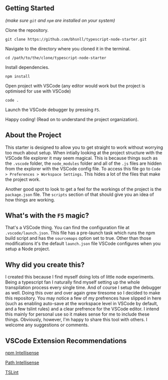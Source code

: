 ## Getting Started

*(make sure `git` and `npm` are installed on your system)*

Clone the repository.

`git clone https://github.com/bhsnll/typescript-node-starter.git`

Navigate to the directory where you cloned it in the terminal.

`cd /path/to/the/clone/typescript-node-starter`

Install dependencies.

`npm install`

Open project with VSCode (any editor would work but the project is
optimised for use with VSCode)

`code .`

Launch the VSCode debugger by pressing `F5`.

Happy coding! (Read on to understand the project organization).

## About the Project

This starter is designed to allow you to get straight to work without
worrying too much about setup. When intially looking at the project
structure with the VSCode file explorer it may seem magical. This is
because things such as the `.vscode` folder, the `node_modules` folder
and all of the `.js` files are hidden from the explorer with the VSCode
config file. To access this file go to `Code > Preferences > Workspace
Settings`. This hides a lot of the files that make the project work.

Another good spot to look to get a feel for the workings of the project
is the `package.json` file. The `scripts` section of that should give
you an idea of how things are working.

## What's with the `F5` magic?

That's a VSCode thing. You can find the configuration file at
`.vscode/launch.json`. This file has a pre-launch task which runs
the npm build script and has the `sourcemaps` option set to true.
Other than those modifications it's the default `launch.json` file
VSCode configures when you setup a Node project.

## Why did you create this?

I created this because I find myself doing lots of little node experiments.
Being a typescript fan I naturally find myself setting up the whole
transpilation process every single time. And of course I setup the debugger
as well. Doing this over and over again grew tiresome so I decided to make
this repository. You may notice a few of my prefrences have slipped in here
(such as enabling auto-save at the workspace level in VSCode by default, and a
few tslint rules) and a clear prefrence for the VSCode editor. I intend this
mainly for personal use so it makes sense for me to include these things.
Obviously, however, I'm happy to share this tool with others. I welcome any
suggestions or comments.

## VSCode Extension Recommendations

[npm Intellisense](https://marketplace.visualstudio.com/items?itemName=christian-kohler.path-intellisense)

[Path Intellisense](https://marketplace.visualstudio.com/items?itemName=christian-kohler.npm-intellisense)

[TSLint](https://marketplace.visualstudio.com/items?itemName=eg2.tslint)